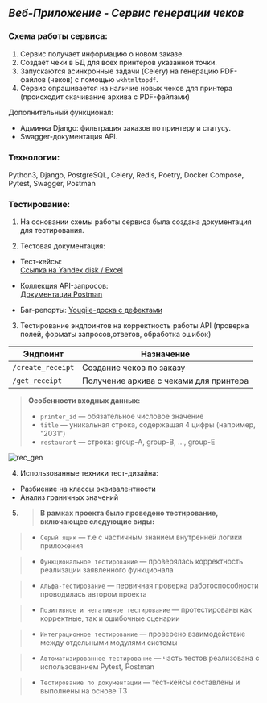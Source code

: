 ## _Веб-Приложение - Сервис генерации чеков_

### Схема работы сервиса:
1. Сервис получает информацию о новом заказе.
2. Создаёт чеки в БД для всех принтеров указанной точки.
3. Запускаются асинхронные задачи (Celery) на генерацию PDF-файлов (чеков) с помощью `wkhtmltopdf`. 
4. Сервис опрашивается на наличие новых чеков для принтера (происходит скачивание архива с PDF-файлами)

Дополнительный функционал:
- Админка Django: фильтрация заказов по принтеру и статусу.
- Swagger-документация API.

### Технологии:

Python3, Django, PostgreSQL, Celery, Redis, Poetry, Docker Compose, Pytest, Swagger, Postman

### Тестирование:
1. На основании схемы работы сервиса была создана документация для тестирования.
   
2. Тестовая документация:
- Тест-кейсы:  
  [Ссылка на Yandex disk / Excel](https://disk.yandex.ru/i/Ba7Fsb-t9Iu6PA)

- Коллекция API-запросов:  
  [Документация Postman](https://documenter.getpostman.com/view/34882852/2sAYdkFo5y)

- Баг-репорты: 
  [Yougile-доска с дефектами](https://ru.yougile.com/board/c7iqym8ou71o)


3. Тестирование эндпоинтов на корректность работы API (проверка полей, форматы запросов,ответов, обработка ошибок)

  | Эндпоинт       | Назначение                                 | 
|----------------|----------------------------------------------|
| `/create_receipt` | Создание чеков по заказу                  | 
| `/get_receipt`    | Получение архива с чеками для принтера    |

> **Особенности входных данных:**
> - `printer_id` — обязательное числовое значение
> - `title` — уникальная строка, содержащая 4 цифры (например, "2031")
> - `restaurant` — строка: group-A, group-B, ..., group-E

![rec_gen](https://github.com/user-attachments/assets/805dba79-9dbf-42ba-a520-f93b4ea3c679)

4. Использованные техники тест-дизайна:

- Разбиение на классы эквивалентности
- Анализ граничных значений

5. > **В рамках проекта было проведено тестирование, включающее следующие виды:**

> - `Серый ящик` — т.е с частичным знанием внутренней логики приложения

> - `Функциональное тестирование` — проверялась корректность реализации заявленного функционала

> - `Альфа-тестирование` — первичная проверка работоспособности проводилась автором проекта

> - `Позитивное и негативное тестирование` — протестированы как корректные, так и ошибочные сценарии

> - `Интеграционное тестирование` — проверено взаимодействие между отдельными модулями системы

> - `Автоматизированное тестирование` — часть тестов реализована с использованием Pytest, Postman

> - `Тестирование по документации` — тест-кейсы составлены и выполнены на основе ТЗ
   

